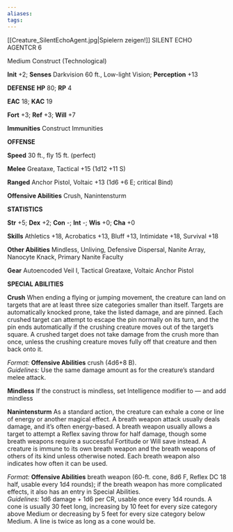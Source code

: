 ```yaml
---
aliases: 
tags: 
---
```

[[Creature_SilentEchoAgent.jpg|Spielern zeigen!]]
SILENT ECHO AGENTCR 6

Medium Construct (Technological)

**Init** +2; **Senses** Darkvision 60 ft., Low-light Vision; **Perception** +13

**DEFENSE** **HP** 80; **RP** 4

**EAC** 18; **KAC** 19

**Fort** +3; **Ref** +3; **Will** +7

**Immunities** Construct Immunities

**OFFENSE**

**Speed** 30 ft., fly 15 ft. (perfect)

**Melee** Greataxe, Tactical +15 (1d12 +11 S)

**Ranged** Anchor Pistol, Voltaic +13 (1d6 +6 E; critical Bind)

**Offensive Abilities** Crush, Nanintensturm

**STATISTICS**

**Str** +5; **Dex** +2; **Con** -; **Int** -; **Wis** +0; **Cha** +0

**Skills** Athletics +18, Acrobatics +13, Bluff +13, Intimidate +18, Survival +18

**Other Abilities** Mindless, Unliving, Defensive Dispersal, Nanite Array, Nanocyte Knack, Primary Nanite Faculty

**Gear** Autoencoded Veil I, Tactical Greataxe, Voltaic Anchor Pistol

**SPECIAL ABILITIES**

**Crush** When ending a flying or jumping movement, the creature can land on targets that are at least three size categories smaller than itself. Targets are automatically knocked prone, take the listed damage, and are pinned. Each crushed target can attempt to escape the pin normally on its turn, and the pin ends automatically if the crushing creature moves out of the target’s square. A crushed target does not take damage from the crush more than once, unless the crushing creature moves fully off that creature and then back onto it.

_Format:_ **Offensive Abilities** crush (4d6+8 B).  
_Guidelines:_ Use the same damage amount as for the creature’s standard melee attack.

**Mindless** If the construct is mindless, set Intelligence modifier to — and add mindless

**Nanintensturm** As a standard action, the creature can exhale a cone or line of energy or another magical effect. A breath weapon attack usually deals damage, and it’s often energy-based. A breath weapon usually allows a target to attempt a Reflex saving throw for half damage, though some breath weapons require a successful Fortitude or Will save instead. A creature is immune to its own breath weapon and the breath weapons of others of its kind unless otherwise noted. Each breath weapon also indicates how often it can be used.

_Format:_ **Offensive Abilities** breath weapon (60-ft. cone, 8d6 F, Reflex DC 18 half, usable every 1d4 rounds); if the breath weapon has more complicated effects, it also has an entry in Special Abilities.  
_Guidelines:_ 1d6 damage + 1d6 per CR, usable once every 1d4 rounds. A cone is usually 30 feet long, increasing by 10 feet for every size category above Medium or decreasing by 5 feet for every size category below Medium. A line is twice as long as a cone would be.
